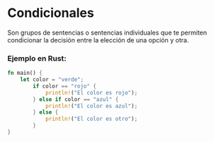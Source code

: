 # Condicionales
Son grupos de sentencias o sentencias individuales que te permiten condicionar la decisión entre 
la elección de una opción y otra.
### Ejemplo en Rust:
```rust
fn main() {
    let color = "verde";
        if color == "rojo" {
            println!("El color es rojo");
        } else if color == "azul" {
            println!("El color es azul");
        } else {
            println!("El color es otro");
        }
}
```

